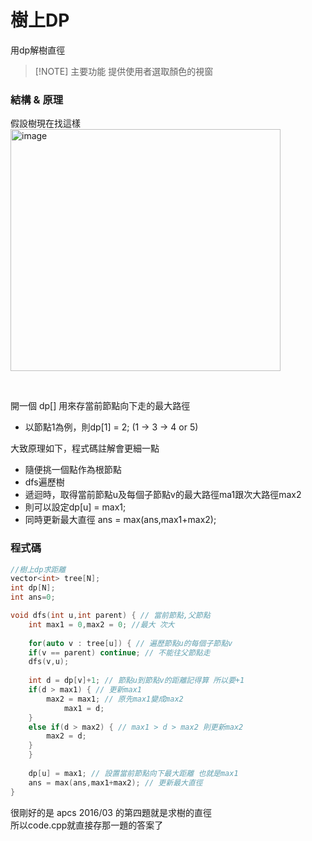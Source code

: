 # 樹上DP
用dp解樹直徑
> [!NOTE] 主要功能
> 提供使用者選取顏色的視窗

### 結構 & 原理
假設樹現在找這樣 <br>
<img width="432" height="387" alt="image" src="https://github.com/user-attachments/assets/a5517272-322c-4a3d-b45d-2a8b74ccfe1d" />

<br> 

開一個 dp[] 用來存當前節點向下走的最大路徑
- 以節點1為例，則dp[1] = 2; (1 -> 3 -> 4 or 5)

大致原理如下，程式碼註解會更細一點
- 隨便挑一個點作為根節點
- dfs遍歷樹
- 遞迴時，取得當前節點u及每個子節點v的最大路徑ma1跟次大路徑max2
- 則可以設定dp[u] = max1;
- 同時更新最大直徑 ans = max(ans,max1+max2);

### 程式碼
```cpp
//樹上dp求距離
vector<int> tree[N];
int dp[N];
int ans=0;

void dfs(int u,int parent) { // 當前節點,父節點
    int max1 = 0,max2 = 0; //最大 次大
	
    for(auto v : tree[u]) { // 遍歷節點u的每個子節點v
	if(v == parent) continue; // 不能往父節點走
	dfs(v,u);
		
	int d = dp[v]+1; // 節點u到節點v的距離記得算 所以要+1 
	if(d > max1) { // 更新max1
	    max2 = max1; // 原先max1變成max2
    	    max1 = d; 
	}
	else if(d > max2) { // max1 > d > max2 則更新max2
	    max2 = d;
	}
    }
	
    dp[u] = max1; // 設置當前節點向下最大距離 也就是max1
    ans = max(ans,max1+max2); // 更新最大直徑
}
```

很剛好的是 apcs 2016/03 的第四題就是求樹的直徑 <br>
所以code.cpp就直接存那一題的答案了
